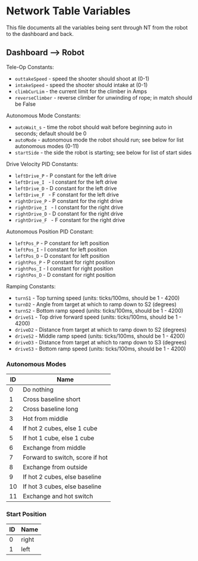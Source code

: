 # Network Table Variables

This file documents all the variables being sent through NT from the robot to the dashboard and back.

## Dashboard --> Robot

Tele-Op Constants:
- `outtakeSpeed` - speed the shooter should shoot at (0-1)
- `intakeSpeed` - speed the shooter should intake at (0-1)
- `climbCurLim` - the current limit for the climber in Amps
- `reverseClimber` - reverse climber for unwinding of rope; in match should be False

Autonomous Mode Constants:
- `autoWait_s` - time the robot should wait before beginning auto in seconds; default should be 0
- `autoMode` - autonomous mode the robot should run; see below for list autonomous modes (0-11)
- `startSide` - the side the robot is starting; see below for list of start sides

Drive Velocity PID Constants:
- `leftDrive_P` - P constant for the left drive
- `leftDrive_I ` - I constant for the left drive
- `leftDrive_D` - D constant for the left drive
- `leftDrive_F ` - F constant for the left drive
- `rightDrive_P` - P constant for the right drive
- `rightDrive_I ` - I constant for the right drive
- `rightDrive_D` - D constant for the right drive
- `rightDrive_F ` - F constant for the right drive

Autonomous Position PID Constant:
- `leftPos_P` - P constant for left position
- `leftPos_I` - I constant for left position
- `leftPos_D` - D constant for left position
- `rightPos_P` - P constant for right position
- `rightPos_I` - I constant for right position
- `rightPos_D` - D constant for right position

Ramping Constants:
- `turnS1` - Top turning speed (units: ticks/100ms, should be 1 - 4200)
- `turnD2` - Angle from target at which to ramp down to S2 (degrees)
- `turnS2` - Bottom ramp speed (units: ticks/100ms, should be 1 - 4200)
- `driveS1` - Top drive forward speed (units: ticks/100ms, should be 1 - 4200)
- `driveD2` - Distance from target at which to ramp down to S2 (degrees)
- `driveS2` - Middle ramp speed (units: ticks/100ms, should be 1 - 4200)
- `driveD3` - Distance from target at which to ramp down to S3 (degrees)
- `driveS3` - Bottom ramp speed (units: ticks/100ms, should be 1 - 4200)

### Autonomous Modes
ID | Name
---|---
0 | Do nothing
1 | Cross baseline short
2 | Cross baseline long
3 | Hot from middle
4 | If hot 2 cubes, else 1 cube
5 | If hot 1 cube, else 1 cube
6 | Exchange from middle
7 | Forward to switch, score if hot
8 | Exchange from outside
9 | If hot 2 cubes, else baseline
10 | If hot 3 cubes, else baseline
11 | Exchange and hot switch

### Start Position
ID | Name
---|---
0 | right
1 | left
